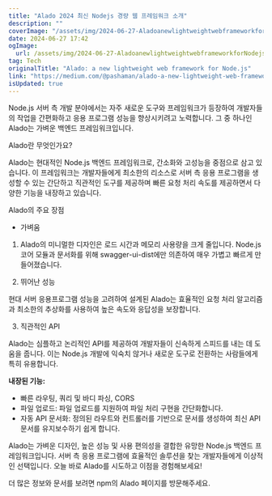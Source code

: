 ```yaml
---
title: "Alado 2024 최신 Nodejs 경량 웹 프레임워크 소개"
description: ""
coverImage: "/assets/img/2024-06-27-AladoanewlightweightwebframeworkforNodejs_0.png"
date: 2024-06-27 17:42
ogImage: 
  url: /assets/img/2024-06-27-AladoanewlightweightwebframeworkforNodejs_0.png
tag: Tech
originalTitle: "Alado: a new lightweight web framework for Node.js"
link: "https://medium.com/@pashaman/alado-a-new-lightweight-web-framework-for-node-js-3e5efad0c7ea"
isUpdated: true
---
```





Node.js 서버 측 개발 분야에서는 자주 새로운 도구와 프레임워크가 등장하여 개발자들의 작업을 간편화하고 응용 프로그램 성능을 향상시키려고 노력합니다. 그 중 하나인 Alado는 가벼운 백엔드 프레임워크입니다. 

Alado란 무엇인가요?

Alado는 현대적인 Node.js 백엔드 프레임워크로, 간소화와 고성능을 중점으로 삼고 있습니다. 이 프레임워크는 개발자들에게 최소한의 리소스로 서버 측 응용 프로그램을 생성할 수 있는 간단하고 직관적인 도구를 제공하며 빠른 요청 처리 속도를 제공하면서 다양한 기능을 내장하고 있습니다.

Alado의 주요 장점

- 가벼움

<div class="content-ad"></div>

1. Alado의 미니멀한 디자인은 로드 시간과 메모리 사용량을 크게 줄입니다. Node.js 코어 모듈과 문서화를 위해 swagger-ui-dist에만 의존하여 매우 가볍고 빠르게 만들어졌습니다.

2. 뛰어난 성능

현대 서버 응용프로그램 성능을 고려하여 설계된 Alado는 효율적인 요청 처리 알고리즘과 최소한의 추상화를 사용하여 높은 속도와 응답성을 보장합니다.

3. 직관적인 API

<div class="content-ad"></div>

Alado는 심플하고 논리적인 API를 제공하여 개발자들이 신속하게 스피드를 내는 데 도움을 줍니다. 이는 Node.js 개발에 익숙치 않거나 새로운 도구로 전환하는 사람들에게 특히 유용합니다.

**내장된 기능:**

- 빠른 라우팅, 쿼리 및 바디 파싱, CORS
- 파일 업로드: 파일 업로드를 지원하여 파일 처리 구현을 간단화합니다.
- 자동 API 문서화: 정의된 라우트와 컨트롤러를 기반으로 문서를 생성하여 최신 API 문서를 유지보수하기 쉽게 합니다.

Alado는 가벼운 디자인, 높은 성능 및 사용 편의성을 결합한 유망한 Node.js 백엔드 프레임워크입니다. 서버 측 응용 프로그램에 효율적인 솔루션을 찾는 개발자들에게 이상적인 선택입니다. 오늘 바로 Alado를 시도하고 이점을 경험해보세요!

<div class="content-ad"></div>

더 많은 정보와 문서를 보려면 npm의 Alado 페이지를 방문해주세요.